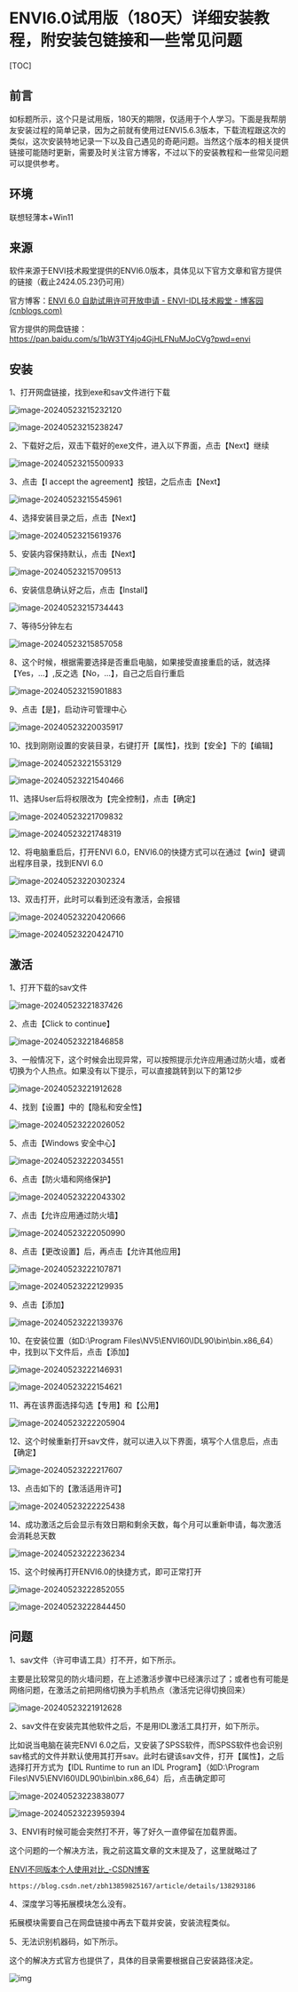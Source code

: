 # ENVI6.0试用版（180天）详细安装教程，附安装包链接和一些常见问题

[TOC]



## 前言

如标题所示，这个只是试用版，180天的期限，仅适用于个人学习。下面是我帮朋友安装过程的简单记录，因为之前就有使用过ENVI5.6.3版本，下载流程跟这次的类似，这次安装特地记录一下以及自己遇见的奇葩问题。当然这个版本的相关提供链接可能随时更新，需要及时关注官方博客，不过以下的安装教程和一些常见问题可以提供参考。

## 环境

联想轻薄本+Win11

## 来源

软件来源于ENVI技术殿堂提供的ENVI6.0版本，具体见以下官方文章和官方提供的链接（截止2424.05.23仍可用）

官方博客：[ENVI 6.0 自助试用许可开放申请 - ENVI-IDL技术殿堂 - 博客园 (cnblogs.com)](https://www.cnblogs.com/enviidl/p/16275745.html)

官方提供的网盘链接：https://pan.baidu.com/s/1bW3TY4jo4GjHLFNuMJoCVg?pwd=envi

## 安装

1、打开网盘链接，找到exe和sav文件进行下载

![image-20240523215232120](https://cdn.jsdelivr.net/gh/zbhgis/BlogImg@main/blog/202506271011972.png)

![image-20240523215238247](https://cdn.jsdelivr.net/gh/zbhgis/BlogImg@main/blog/202506271011711.png)

2、下载好之后，双击下载好的exe文件，进入以下界面，点击【Next】继续

![image-20240523215500933](https://cdn.jsdelivr.net/gh/zbhgis/BlogImg@main/blog/202506271011132.png)

3、点击【I accept the agreement】按钮，之后点击【Next】

![image-20240523215545961](https://cdn.jsdelivr.net/gh/zbhgis/BlogImg@main/blog/202506271011365.png)

4、选择安装目录之后，点击【Next】

![image-20240523215619376](https://cdn.jsdelivr.net/gh/zbhgis/BlogImg@main/blog/202506271011876.png)

5、安装内容保持默认，点击【Next】

![image-20240523215709513](https://cdn.jsdelivr.net/gh/zbhgis/BlogImg@main/blog/202506271012281.png)

6、安装信息确认好之后，点击【Install】

![image-20240523215734443](https://cdn.jsdelivr.net/gh/zbhgis/BlogImg@main/blog/202506271012834.png)

7、等待5分钟左右

![image-20240523215857058](https://cdn.jsdelivr.net/gh/zbhgis/BlogImg@main/blog/202506271012035.png)

8、这个时候，根据需要选择是否重启电脑，如果接受直接重启的话，就选择【Yes，...】,反之选【No，...】，自己之后自行重启

![image-20240523215901883](https://cdn.jsdelivr.net/gh/zbhgis/BlogImg@main/blog/202506271012145.png)

9、点击【是】，启动许可管理中心

![image-20240523220035917](https://cdn.jsdelivr.net/gh/zbhgis/BlogImg@main/blog/202506271012092.png)

10、找到刚刚设置的安装目录，右键打开【属性】，找到【安全】下的【编辑】

![image-20240523221553129](https://cdn.jsdelivr.net/gh/zbhgis/BlogImg@main/blog/202506271012658.png)

![image-20240523221540466](https://cdn.jsdelivr.net/gh/zbhgis/BlogImg@main/blog/202506271012437.png)

11、选择User后将权限改为【完全控制】，点击【确定】

![image-20240523221709832](https://cdn.jsdelivr.net/gh/zbhgis/BlogImg@main/blog/202506271012718.png)

![image-20240523221748319](https://cdn.jsdelivr.net/gh/zbhgis/BlogImg@main/blog/202506271012819.png)

12、将电脑重启后，打开ENVI 6.0，ENVI6.0的快捷方式可以在通过【win】键调出程序目录，找到ENVI 6.0

![image-20240523220302324](https://cdn.jsdelivr.net/gh/zbhgis/BlogImg@main/blog/202506271012747.png)

13、双击打开，此时可以看到还没有激活，会报错

![image-20240523220420666](https://cdn.jsdelivr.net/gh/zbhgis/BlogImg@main/blog/202506271012928.png)

![image-20240523220424710](https://cdn.jsdelivr.net/gh/zbhgis/BlogImg@main/blog/202506271012578.png)

## 激活

1、打开下载的sav文件

![image-20240523221837426](https://cdn.jsdelivr.net/gh/zbhgis/BlogImg@main/blog/202506271013437.png)

2、点击【Click to continue】

![image-20240523221846858](https://cdn.jsdelivr.net/gh/zbhgis/BlogImg@main/blog/202506271013416.png)

3、一般情况下，这个时候会出现异常，可以按照提示允许应用通过防火墙，或者切换为个人热点。如果没有以下提示，可以直接跳转到以下的第12步

![image-20240523221912628](https://cdn.jsdelivr.net/gh/zbhgis/BlogImg@main/blog/202506271013614.png)

4、找到【设置】中的【隐私和安全性】

![image-20240523222026052](https://cdn.jsdelivr.net/gh/zbhgis/BlogImg@main/blog/202506271013062.png)

5、点击【Windows 安全中心】

![image-20240523222034551](https://cdn.jsdelivr.net/gh/zbhgis/BlogImg@main/blog/202506271013587.png)

6、点击【防火墙和网络保护】

![image-20240523222043302](https://cdn.jsdelivr.net/gh/zbhgis/BlogImg@main/blog/202506271013126.png)

7、点击【允许应用通过防火墙】

![image-20240523222050990](https://cdn.jsdelivr.net/gh/zbhgis/BlogImg@main/blog/202506271013451.png)

8、点击【更改设置】后，再点击【允许其他应用】

![image-20240523222107871](https://cdn.jsdelivr.net/gh/zbhgis/BlogImg@main/blog/202506271013698.png)

![image-20240523222129935](https://cdn.jsdelivr.net/gh/zbhgis/BlogImg@main/blog/202506271013327.png)

9、点击【添加】

![image-20240523222139376](https://cdn.jsdelivr.net/gh/zbhgis/BlogImg@main/blog/202506271013694.png)

10、在安装位置（如D:\Program Files\NV5\ENVI60\IDL90\bin\bin.x86_64）中，找到以下文件后，点击【添加】

![image-20240523222146931](https://cdn.jsdelivr.net/gh/zbhgis/BlogImg@main/blog/202506271013757.png)

![image-20240523222154621](https://cdn.jsdelivr.net/gh/zbhgis/BlogImg@main/blog/202506271013301.png)

11、再在该界面选择勾选【专用】和【公用】

![image-20240523222205904](https://cdn.jsdelivr.net/gh/zbhgis/BlogImg@main/blog/202506271013990.png)

12、这个时候重新打开sav文件，就可以进入以下界面，填写个人信息后，点击【确定】

![image-20240523222217607](https://cdn.jsdelivr.net/gh/zbhgis/BlogImg@main/blog/202506271013319.png)

13、点击如下的【激活适用许可】

![image-20240523222225438](https://cdn.jsdelivr.net/gh/zbhgis/BlogImg@main/blog/202506271013671.png)

14、成功激活之后会显示有效日期和剩余天数，每个月可以重新申请，每次激活会消耗总天数

![image-20240523222236234](https://cdn.jsdelivr.net/gh/zbhgis/BlogImg@main/blog/202506271014906.png)

15、这个时候再打开ENVI6.0的快捷方式，即可正常打开

![image-20240523222852055](https://cdn.jsdelivr.net/gh/zbhgis/BlogImg@main/blog/202506271014884.png)

![image-20240523222844450](https://cdn.jsdelivr.net/gh/zbhgis/BlogImg@main/blog/202506271014202.png)

## 问题

1、sav文件（许可申请工具）打不开，如下所示。

主要是比较常见的防火墙问题，在上述激活步骤中已经演示过了；或者也有可能是网络问题，在激活之前把网络切换为手机热点（激活完记得切换回来）

![image-20240523221912628](https://cdn.jsdelivr.net/gh/zbhgis/BlogImg@main/blog/202506271014611.png)

2、sav文件在安装完其他软件之后，不是用IDL激活工具打开，如下所示。

比如说当电脑在装完ENVI 6.0之后，又安装了SPSS软件，而SPSS软件也会识别sav格式的文件并默认使用其打开sav。此时右键该sav文件，打开【属性】，之后选择打开方式为【IDL Runtime to run an IDL Program】（如D:\Program Files\NV5\ENVI60\IDL90\bin\bin.x86_64）后，点击确定即可

![image-20240523223838077](https://cdn.jsdelivr.net/gh/zbhgis/BlogImg@main/blog/202506271014113.png)

![image-20240523223959394](https://cdn.jsdelivr.net/gh/zbhgis/BlogImg@main/blog/202506271014636.png)

3、ENVI有时候可能会突然打不开，等了好久一直停留在加载界面。

这个问题的一个解决方法，我之前这篇文章的文末提及了，这里就略过了

[ENVI不同版本个人使用对比_-CSDN博客](https://blog.csdn.net/zbh13859825167/article/details/138293186)

```
https://blog.csdn.net/zbh13859825167/article/details/138293186
```

4、深度学习等拓展模块怎么没有。

拓展模块需要自己在网盘链接中再去下载并安装，安装流程类似。

5、无法识别机器码，如下所示。

这个的解决方式官方也提供了，具体的目录需要根据自己安装路径决定。

![img](https://cdn.jsdelivr.net/gh/zbhgis/BlogImg@main/blog/202506271014185.png)

